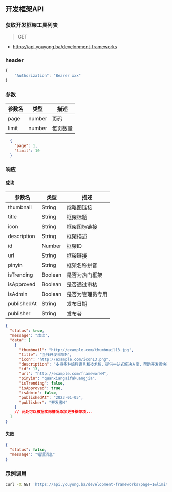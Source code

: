 ## 开发框架API
### 获取开发框架工具列表

> GET

- https://api.youyong.ba/development-frameworks

### header

```javascript
{
    "Authorization": "Bearer xxx"
}
```

### 参数

| 参数名 | 类型   | 描述     |
| ------ | ------ | -------- |
| page   | number | 页码     |
| limit  | number | 每页数量 |


```json
  {
    "page": 1,
    "limit": 10
  }
```


### 响应

#### 成功


| 参数名       | 类型    | 描述                               |
| ----------- | ------- | ---------------------------------- |
| thumbnail   | String  | 缩略图链接                         |
| title       | String  | 框架标题                           |
| icon        | String  | 框架图标链接                       |
| description | String  | 框架描述                           |
| id          | Number  | 框架ID                             |
| url         | String  | 框架链接                           |
| pinyin      | String  | 框架名称拼音                       |
| isTrending  | Boolean | 是否为热门框架                     |
| isApproved  | Boolean | 是否通过审核                       |
| isAdmin     | Boolean | 是否为管理员专用                   |
| publishedAt | String  | 发布日期                           |
| publisher   | String  | 发布者                             |


```json
{
  "status": true,
  "message": "成功",
  "data": [
    {
      "thumbnail": "http://example.com/thumbnail13.jpg",
      "title": "全栈开发框架M",
      "icon": "http://example.com/icon13.png",
      "description": "支持多种编程语言和技术栈，提供一站式解决方案，帮助开发者快速搭建和部署高性能的应用程序。",
      "id": 13,
      "url": "http://example.com/frameworkM",
      "pinyin": "quanxiangaifakuangjia",
      "isTrending": false,
      "isApproved": true,
      "isAdmin": false,
      "publishedAt": "2023-01-05",
      "publisher": "开发者M"
    }
    // 此处可以根据实际情况添加更多框架项...
  ]
}
```

#### 失败

```json
{
  "status": false,
  "message": "错误消息"
}
```

### 示例调用

```bash
curl -X GET 'https://api.youyong.ba/development-frameworks?page=1&limit=10'
```
